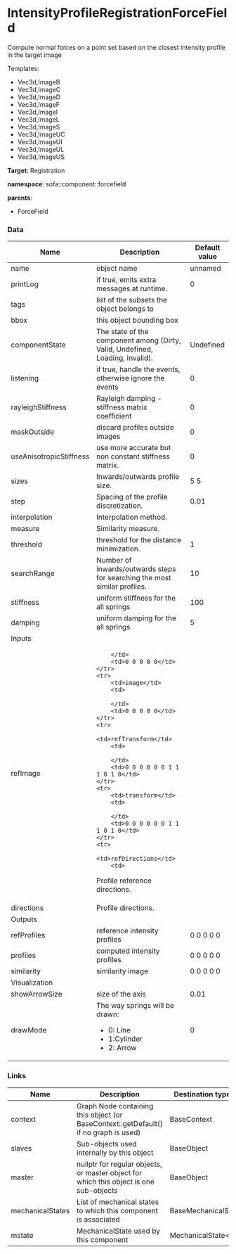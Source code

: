 <!-- generate_doc -->
# IntensityProfileRegistrationForceField

Compute normal forces on a point set based on the closest intensity profile in the target image


Templates:

- Vec3d,ImageB
- Vec3d,ImageC
- Vec3d,ImageD
- Vec3d,ImageF
- Vec3d,ImageI
- Vec3d,ImageL
- Vec3d,ImageS
- Vec3d,ImageUC
- Vec3d,ImageUI
- Vec3d,ImageUL
- Vec3d,ImageUS

__Target__: Registration

__namespace__: sofa::component::forcefield

__parents__:

- ForceField

### Data

<table>
    <thead>
        <tr>
            <th>Name</th>
            <th>Description</th>
            <th>Default value</th>
        </tr>
    </thead>
    <tbody>
	<tr>
		<td>name</td>
		<td>
object name
		</td>
		<td>unnamed</td>
	</tr>
	<tr>
		<td>printLog</td>
		<td>
if true, emits extra messages at runtime.
		</td>
		<td>0</td>
	</tr>
	<tr>
		<td>tags</td>
		<td>
list of the subsets the object belongs to
		</td>
		<td></td>
	</tr>
	<tr>
		<td>bbox</td>
		<td>
this object bounding box
		</td>
		<td></td>
	</tr>
	<tr>
		<td>componentState</td>
		<td>
The state of the component among (Dirty, Valid, Undefined, Loading, Invalid).
		</td>
		<td>Undefined</td>
	</tr>
	<tr>
		<td>listening</td>
		<td>
if true, handle the events, otherwise ignore the events
		</td>
		<td>0</td>
	</tr>
	<tr>
		<td>rayleighStiffness</td>
		<td>
Rayleigh damping - stiffness matrix coefficient
		</td>
		<td>0</td>
	</tr>
	<tr>
		<td>maskOutside</td>
		<td>
discard profiles outside images
		</td>
		<td>0</td>
	</tr>
	<tr>
		<td>useAnisotropicStiffness</td>
		<td>
use more accurate but non constant stiffness matrix.
		</td>
		<td>0</td>
	</tr>
	<tr>
		<td>sizes</td>
		<td>
Inwards/outwards profile size.
		</td>
		<td>5 5</td>
	</tr>
	<tr>
		<td>step</td>
		<td>
Spacing of the profile discretization.
		</td>
		<td>0.01</td>
	</tr>
	<tr>
		<td>interpolation</td>
		<td>
Interpolation method.
		</td>
		<td></td>
	</tr>
	<tr>
		<td>measure</td>
		<td>
Similarity measure.
		</td>
		<td></td>
	</tr>
	<tr>
		<td>threshold</td>
		<td>
threshold for the distance minimization.
		</td>
		<td>1</td>
	</tr>
	<tr>
		<td>searchRange</td>
		<td>
Number of inwards/outwards steps for searching the most similar profiles.
		</td>
		<td>10</td>
	</tr>
	<tr>
		<td>stiffness</td>
		<td>
uniform stiffness for the all springs
		</td>
		<td>100</td>
	</tr>
	<tr>
		<td>damping</td>
		<td>
uniform damping for the all springs
		</td>
		<td>5</td>
	</tr>
	<tr>
		<td colspan="3">Inputs</td>
	</tr>
	<tr>
		<td>refImage</td>
		<td>

		</td>
		<td>0 0 0 0 0</td>
	</tr>
	<tr>
		<td>image</td>
		<td>

		</td>
		<td>0 0 0 0 0</td>
	</tr>
	<tr>
		<td>refTransform</td>
		<td>

		</td>
		<td>0 0 0 0 0 0 1 1 1 0 1 0</td>
	</tr>
	<tr>
		<td>transform</td>
		<td>

		</td>
		<td>0 0 0 0 0 0 1 1 1 0 1 0</td>
	</tr>
	<tr>
		<td>refDirections</td>
		<td>
Profile reference directions.
		</td>
		<td></td>
	</tr>
	<tr>
		<td>directions</td>
		<td>
Profile directions.
		</td>
		<td></td>
	</tr>
	<tr>
		<td colspan="3">Outputs</td>
	</tr>
	<tr>
		<td>refProfiles</td>
		<td>
reference intensity profiles
		</td>
		<td>0 0 0 0 0</td>
	</tr>
	<tr>
		<td>profiles</td>
		<td>
computed intensity profiles
		</td>
		<td>0 0 0 0 0</td>
	</tr>
	<tr>
		<td>similarity</td>
		<td>
similarity image
		</td>
		<td>0 0 0 0 0</td>
	</tr>
	<tr>
		<td colspan="3">Visualization</td>
	</tr>
	<tr>
		<td>showArrowSize</td>
		<td>
size of the axis
		</td>
		<td>0.01</td>
	</tr>
	<tr>
		<td>drawMode</td>
		<td>
The way springs will be drawn:
- 0: Line
- 1:Cylinder
- 2: Arrow
		</td>
		<td>0</td>
	</tr>

</tbody>
</table>

### Links


| Name | Description | Destination type name |
| ---- | ----------- | --------------------- |
|context|Graph Node containing this object (or BaseContext::getDefault() if no graph is used)|BaseContext|
|slaves|Sub-objects used internally by this object|BaseObject|
|master|nullptr for regular objects, or master object for which this object is one sub-objects|BaseObject|
|mechanicalStates|List of mechanical states to which this component is associated|BaseMechanicalState|
|mstate|MechanicalState used by this component|MechanicalState&lt;Vec3d&gt;|

